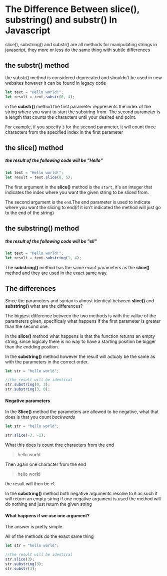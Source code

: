 # The Difference Between slice(), substring() and substr() In Javascript

slice(), substring() and substr() are all methods for manipulating strings in javascript, they more or less do the same thing with subtle differences

## the substr() method

the substr() method is considered deprecated and shouldn't be used in new websites
however it can be found in legacy code

```javascript
let text = "Hello world!";
let result = text.substr(0, 4);
```

in the **substr()** method the first parameter reppresents the index of the string where you want to start the substring from. The second parameter is a length that counts the characters until your desired end point.

For example, if you specify `3` for the second parameter, it will count three characters from the specified index in the first parameter

## the slice() method

##### the result of the following code will be "Hello"

```javascript
let text = "Hello world!";
let result = text.slice(0, 5);
```

The first argument in the **slice()** method is the `start`, it's an integer that indicates the index where you want the given string to be sliced from.

The second argument is the `end`.The end parameter is used to indicate where you want the slicing to end(if it isn't indicated the method will just go to the end of the string)

## the substring() method

##### the result of the following code will be "ell"

```javascript
let text = "Hello world!";
let result = text.substring(1, 4);
```

The **substring()** method has the same exact parameters as the **slice()** method and they are used in the exact same way.

## The differences

Since the parameters and syntax is almost identical between **slice()** and **substring()** what are the differences?

The biggest difference between the two methods is with the vallue of the parameters given, specificaly what happens if the first parameter is greater than the second one.

In the **slice()** method what happens is that the function returns an empty string, since logicaly there is no way to have a starting position be bigger than the endding position.

In the **substring()** method however the result will actualy be the same as with the parameters in the correct order.

```javascript
let str = "hello world";

//the result will be identical
str.substring(0, 3);
str.substring(3, 0);
```

#### Negative parameters

In the **Slice()** method the parameters are allowed to be negative, what that does is that you count _backwards_

```javascript
let str = "hello world";

str.slice(-3, -1);
```

What this does is count thre characters from the end

> hello wo**r**ld

Then again one character from the end

> hello wor**l**d

the result will then be `rl`

In the **substring()** method both negative arguments resolve to `0` as such it will return an empty string if one negative argument is used the method will do nothing and just return the given string

#### What happens if we use one argument?

The answer is pretty simple.

All of the methods do the exact same thing

```javascript
let str = "hello world";

//the result will be identical
str.slice(3);
str.substring(3);
str.substr(3);
```
